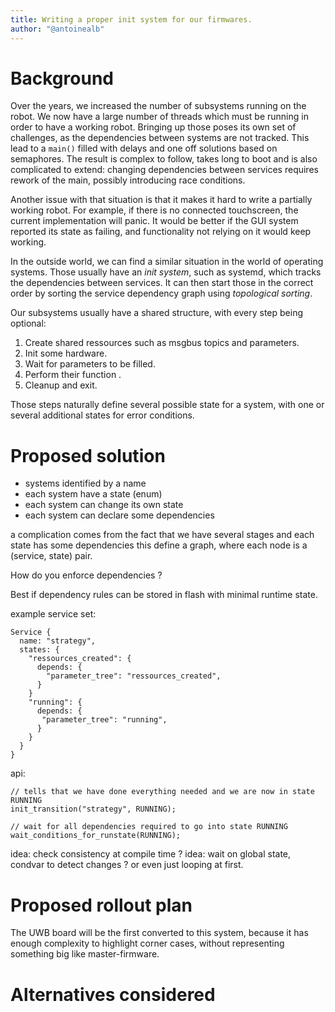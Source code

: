 ```yaml
---
title: Writing a proper init system for our firmwares.
author: "@antoinealb"
---
```


# Background

Over the years, we increased the number of subsystems running on the robot.
We now have a large number of threads which must be running in order to have a working robot.
Bringing up those poses its own set of challenges, as the dependencies between systems are not tracked.
This lead to a `main()` filled with delays and one off solutions based on semaphores.
The result is complex to follow, takes long to boot and is also complicated to extend: changing dependencies between services requires rework of the main, possibly introducing race conditions.

Another issue with that situation is that it makes it hard to write a partially working robot.
For example, if there is no connected touchscreen, the current implementation will panic.
It would be better if the GUI system reported its state as failing, and functionality not relying on it would keep working.

In the outside world, we can find a similar situation in the world of operating systems.
Those usually have an *init system*, such as systemd, which tracks the dependencies between services.
It can then start those in the correct order by sorting the service dependency graph using *topological sorting*.

Our subsystems usually have a shared structure, with every step being optional:

1. Create shared ressources such as msgbus topics and parameters.
2. Init some hardware.
3. Wait for parameters to be filled.
4. Perform their function .
5. Cleanup and exit.

Those steps naturally define several possible state for a system, with one or several additional states for error conditions.

# Proposed solution

* systems identified by a name
* each system have a state (enum)
* each system can change its own state
* each system can declare some dependencies

a complication comes from the fact that we have several stages and each state has some dependencies
this define a graph, where each node is a (service, state) pair.

How do you enforce dependencies ?

Best if dependency rules can be stored in flash with minimal runtime state.

example service set:

```
Service {
  name: "strategy",
  states: {
    "ressources_created": {
      depends: {
        "parameter_tree": "ressources_created",
      }
    }
    "running": {
      depends: {
       "parameter_tree": "running",
      }
    }
  }
}
```

api:

```
// tells that we have done everything needed and we are now in state RUNNING
init_transition("strategy", RUNNING);

// wait for all dependencies required to go into state RUNNING
wait_conditions_for_runstate(RUNNING);
```

idea: check consistency at compile time ?
idea: wait on global state, condvar to detect changes ?
    or even just looping at first.

# Proposed rollout plan

The UWB board will be the first converted to this system, because it has enough complexity to highlight corner cases, without representing something big like master-firmware.

# Alternatives considered


